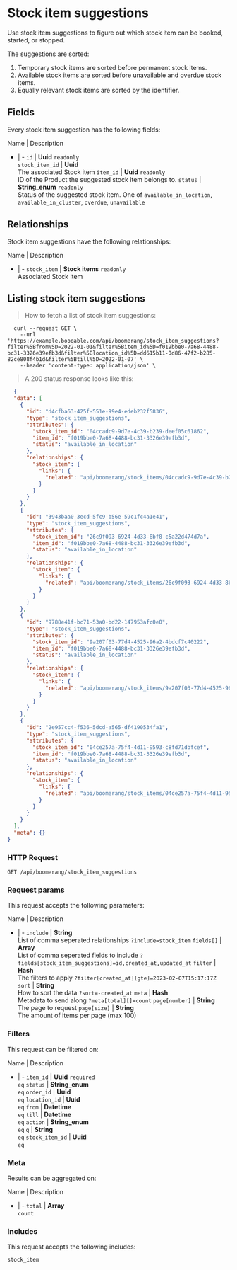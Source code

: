 # Stock item suggestions

Use stock item suggestions to figure out which stock item can be booked,
started, or stopped.

The suggestions are sorted:
  1. Temporary stock items are sorted before permanent stock items.
  2. Available stock items are sorted before unavailable and overdue stock items.
  3. Equally relevant stock items are sorted by the identifier.

## Fields
Every stock item suggestion has the following fields:

Name | Description
- | -
`id` | **Uuid** `readonly`<br>
`stock_item_id` | **Uuid** <br>The associated Stock item
`item_id` | **Uuid** `readonly`<br>ID of the Product the suggested stock item belongs to.
`status` | **String_enum** `readonly`<br>Status of the suggested stock item. One of `available_in_location`, `available_in_cluster`, `overdue`, `unavailable` 


## Relationships
Stock item suggestions have the following relationships:

Name | Description
- | -
`stock_item` | **Stock items** `readonly`<br>Associated Stock item


## Listing stock item suggestions



> How to fetch a list of stock item suggestions:

```shell
  curl --request GET \
    --url 'https://example.booqable.com/api/boomerang/stock_item_suggestions?filter%5Bfrom%5D=2022-01-01&filter%5Bitem_id%5D=f019bbe0-7a68-4488-bc31-3326e39efb3d&filter%5Blocation_id%5D=dd615b11-0d86-47f2-b285-82ce808f4b1d&filter%5Btill%5D=2022-01-07' \
    --header 'content-type: application/json' \
```

> A 200 status response looks like this:

```json
  {
  "data": [
    {
      "id": "d4cfba63-425f-551e-99e4-edeb232f5836",
      "type": "stock_item_suggestions",
      "attributes": {
        "stock_item_id": "04ccadc9-9d7e-4c39-b239-deef05c61862",
        "item_id": "f019bbe0-7a68-4488-bc31-3326e39efb3d",
        "status": "available_in_location"
      },
      "relationships": {
        "stock_item": {
          "links": {
            "related": "api/boomerang/stock_items/04ccadc9-9d7e-4c39-b239-deef05c61862"
          }
        }
      }
    },
    {
      "id": "3943baa0-3ecd-5fc9-b56e-59c1fc4a1e41",
      "type": "stock_item_suggestions",
      "attributes": {
        "stock_item_id": "26c9f093-6924-4d33-8bf8-c5a22d474d7a",
        "item_id": "f019bbe0-7a68-4488-bc31-3326e39efb3d",
        "status": "available_in_location"
      },
      "relationships": {
        "stock_item": {
          "links": {
            "related": "api/boomerang/stock_items/26c9f093-6924-4d33-8bf8-c5a22d474d7a"
          }
        }
      }
    },
    {
      "id": "9788e41f-bc71-53a0-bd22-147953afc0e0",
      "type": "stock_item_suggestions",
      "attributes": {
        "stock_item_id": "9a207f03-77d4-4525-96a2-4bdcf7c40222",
        "item_id": "f019bbe0-7a68-4488-bc31-3326e39efb3d",
        "status": "available_in_location"
      },
      "relationships": {
        "stock_item": {
          "links": {
            "related": "api/boomerang/stock_items/9a207f03-77d4-4525-96a2-4bdcf7c40222"
          }
        }
      }
    },
    {
      "id": "2e957cc4-f536-5dcd-a565-df4190534fa1",
      "type": "stock_item_suggestions",
      "attributes": {
        "stock_item_id": "04ce257a-75f4-4d11-9593-c8fd71dbfcef",
        "item_id": "f019bbe0-7a68-4488-bc31-3326e39efb3d",
        "status": "available_in_location"
      },
      "relationships": {
        "stock_item": {
          "links": {
            "related": "api/boomerang/stock_items/04ce257a-75f4-4d11-9593-c8fd71dbfcef"
          }
        }
      }
    }
  ],
  "meta": {}
}
```

### HTTP Request

`GET /api/boomerang/stock_item_suggestions`

### Request params

This request accepts the following parameters:

Name | Description
- | -
`include` | **String** <br>List of comma seperated relationships `?include=stock_item`
`fields[]` | **Array** <br>List of comma seperated fields to include `?fields[stock_item_suggestions]=id,created_at,updated_at`
`filter` | **Hash** <br>The filters to apply `?filter[created_at][gte]=2023-02-07T15:17:17Z`
`sort` | **String** <br>How to sort the data `?sort=-created_at`
`meta` | **Hash** <br>Metadata to send along `?meta[total][]=count`
`page[number]` | **String** <br>The page to request
`page[size]` | **String** <br>The amount of items per page (max 100)


### Filters

This request can be filtered on:

Name | Description
- | -
`item_id` | **Uuid** `required`<br>`eq`
`status` | **String_enum** <br>`eq`
`order_id` | **Uuid** <br>`eq`
`location_id` | **Uuid** <br>`eq`
`from` | **Datetime** <br>`eq`
`till` | **Datetime** <br>`eq`
`action` | **String_enum** <br>`eq`
`q` | **String** <br>`eq`
`stock_item_id` | **Uuid** <br>`eq`


### Meta

Results can be aggregated on:

Name | Description
- | -
`total` | **Array** <br>`count`


### Includes

This request accepts the following includes:

`stock_item`





